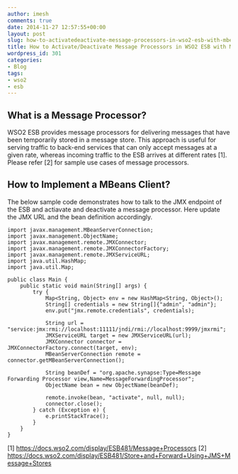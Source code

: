 ```yaml
---
author: imesh
comments: true
date: 2014-11-27 12:57:55+00:00
layout: post
slug: how-to-activatedeactivate-message-processors-in-wso2-esb-with-mbeans
title: How to Activate/Deactivate Message Processors in WSO2 ESB with MBeans
wordpress_id: 301
categories:
- Blog
tags:
- wso2
- esb
---
```


## What is a Message Processor?

WSO2 ESB provides message processors for delivering messages that have been temporarily stored in a message store. This approach is useful for serving traffic to back-end services that can only accept messages at a given rate, whereas incoming traffic to the ESB arrives at different rates [1]. Please refer [2] for sample use cases of message processors.


## How to Implement a MBeans Client?

The below sample code demonstrates how to talk to the JMX endpoint of the ESB and actiavate and deactivate a message processor. Here update the JMX URL and the bean definition accordingly.

````
import javax.management.MBeanServerConnection;
import javax.management.ObjectName;
import javax.management.remote.JMXConnector;
import javax.management.remote.JMXConnectorFactory;
import javax.management.remote.JMXServiceURL;
import java.util.HashMap;
import java.util.Map;

public class Main {
    public static void main(String[] args) {
        try {
            Map<String, Object> env = new HashMap<String, Object>();
            String[] credentials = new String[]{"admin", "admin"};
            env.put("jmx.remote.credentials", credentials);

            String url = "service:jmx:rmi://localhost:11111/jndi/rmi://localhost:9999/jmxrmi";
            JMXServiceURL target = new JMXServiceURL(url);
            JMXConnector connector = JMXConnectorFactory.connect(target, env);
            MBeanServerConnection remote = connector.getMBeanServerConnection();

            String beanDef = "org.apache.synapse:Type=Message Forwarding Processor view,Name=MessageForwardingProcessor";
            ObjectName bean = new ObjectName(beanDef);

            remote.invoke(bean, "activate", null, null);
            connector.close();
        } catch (Exception e) {
            e.printStackTrace();
        }
    }
}
````

[1] https://docs.wso2.com/display/ESB481/Message+Processors
[2] https://docs.wso2.com/display/ESB481/Store+and+Forward+Using+JMS+Message+Stores
